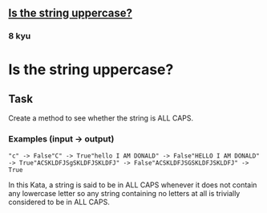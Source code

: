 <h2><a href=https://www.codewars.com/kata/56cd44e1aa4ac7879200010b/train/python target="_blank">Is the string uppercase?</a></h2><h3>8 kyu</h3><h1 id="is-the-string-uppercase">Is the string uppercase?</h1><h2 id="task">Task</h2><p>Create a method to see whether the string is ALL CAPS.</p><h3 id="examples-input---output">Examples (input -&gt; output)</h3><pre><code>"c" -&gt; False"C" -&gt; True"hello I AM DONALD" -&gt; False"HELLO I AM DONALD" -&gt; True"ACSKLDFJSgSKLDFJSKLDFJ" -&gt; False"ACSKLDFJSGSKLDFJSKLDFJ" -&gt; True</code></pre><p>In this Kata, a string is said to be in ALL CAPS whenever it does not contain any lowercase letter so any string containing no letters at all is trivially considered to be in ALL CAPS.</p>